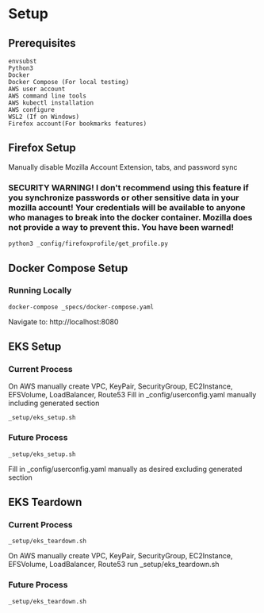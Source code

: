# Setup

## Prerequisites

```
envsubst
Python3
Docker
Docker Compose (For local testing)
AWS user account
AWS command line tools
AWS kubectl installation
AWS configure
WSL2 (If on Windows)
Firefox account(For bookmarks features)
```

## Firefox Setup

Manually disable Mozilla Account Extension, tabs, and password sync

### SECURITY WARNING! I don't recommend using this feature if you synchronize passwords or other sensitive data in your mozilla account! Your credentials will be available to anyone who manages to break into the docker container. Mozilla does not provide a way to prevent this. You have been warned!

```
python3 _config/firefoxprofile/get_profile.py
```

## Docker Compose Setup

### Running Locally

```
docker-compose _specs/docker-compose.yaml
```

Navigate to: http://localhost:8080

## EKS Setup

### Current Process

On AWS manually create VPC, KeyPair, SecurityGroup, EC2Instance, EFSVolume, LoadBalancer, Route53
Fill in _config/userconfig.yaml manually including generated section
```
_setup/eks_setup.sh
```

### Future Process

```
_setup/eks_setup.sh
```
Fill in _config/userconfig.yaml manually as desired excluding generated section

## EKS Teardown

### Current Process

```
_setup/eks_teardown.sh
```

On AWS manually create VPC, KeyPair, SecurityGroup, EC2Instance, EFSVolume, LoadBalancer, Route53
run _setup/eks_teardown.sh

### Future Process

```
_setup/eks_teardown.sh
```



